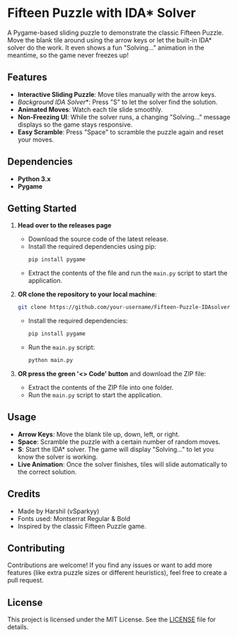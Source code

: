 
# Fifteen Puzzle with IDA* Solver
A Pygame-based sliding puzzle to demonstrate the classic Fifteen Puzzle. Move the blank tile around using the arrow keys or let the built-in IDA* solver do the work. It even shows a fun "Solving..." animation in the meantime, so the game never freezes up!

## Features

- **Interactive Sliding Puzzle**: Move tiles manually with the arrow keys.
- **Background IDA* Solver**: Press "S" to let the solver find the solution.  
- **Animated Moves**: Watch each tile slide smoothly.
- **Non-Freezing UI**: While the solver runs, a changing "Solving..." message displays so the game stays responsive.
- **Easy Scramble**: Press "Space" to scramble the puzzle again and reset your moves.

## Dependencies

- **Python 3.x**
- **Pygame**

## Getting Started

1. **Head over to the releases page**  
   - Download the source code of the latest release.  
   - Install the required dependencies using pip:
     ```bash
     pip install pygame
     ```
   - Extract the contents of the file and run the `main.py` script to start the application.

2. **OR clone the repository to your local machine**:
   ```bash
   git clone https://github.com/your-username/Fifteen-Puzzle-IDAsolver.git
   ```
   - Install the required dependencies:
     ```bash
     pip install pygame
     ```
   - Run the `main.py` script:
     ```bash
     python main.py
     ```

3. **OR press the green '<> Code' button** and download the ZIP file:
   - Extract the contents of the ZIP file into one folder.
   - Run the `main.py` script to start the application.

## Usage

- **Arrow Keys**: Move the blank tile up, down, left, or right.
- **Space**: Scramble the puzzle with a certain number of random moves.
- **S**: Start the IDA* solver. The game will display "Solving..." to let you know the solver is working.
- **Live Animation**: Once the solver finishes, tiles will slide automatically to the correct solution.

## Credits

- Made by Harshil (vSparkyy)
- Fonts used: Montserrat Regular & Bold
- Inspired by the classic Fifteen Puzzle game.

## Contributing

Contributions are welcome! If you find any issues or want to add more features (like extra puzzle sizes or different heuristics), feel free to create a pull request.

## License

This project is licensed under the MIT License. See the [LICENSE](LICENSE) file for details.
